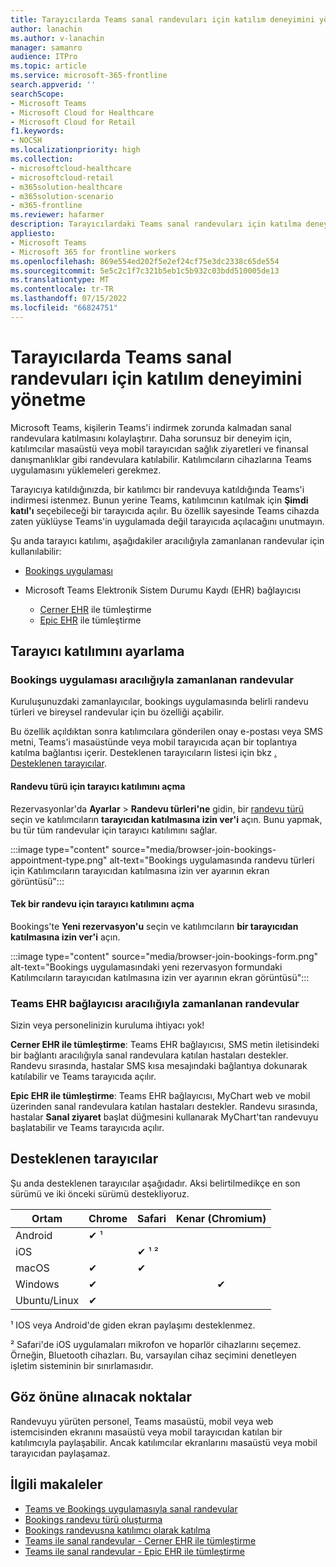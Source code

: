 ```yaml
---
title: Tarayıcılarda Teams sanal randevuları için katılım deneyimini yönetme
author: lanachin
ms.author: v-lanachin
manager: samanro
audience: ITPro
ms.topic: article
ms.service: microsoft-365-frontline
search.appverid: ''
searchScope:
- Microsoft Teams
- Microsoft Cloud for Healthcare
- Microsoft Cloud for Retail
f1.keywords:
- NOCSH
ms.localizationpriority: high
ms.collection:
- microsoftcloud-healthcare
- microsoftcloud-retail
- m365solution-healthcare
- m365solution-scenario
- m365-frontline
ms.reviewer: hafarmer
description: Tarayıcılardaki Teams sanal randevuları için katılma deneyimi hakkında bilgi edinin.
appliesto:
- Microsoft Teams
- Microsoft 365 for frontline workers
ms.openlocfilehash: 869e554ed202f5e2ef24cf75e3dc2338c65de554
ms.sourcegitcommit: 5e5c2c1f7c321b5eb1c5b932c03bdd510005de13
ms.translationtype: MT
ms.contentlocale: tr-TR
ms.lasthandoff: 07/15/2022
ms.locfileid: "66824751"
---
```

# <a name="manage-the-join-experience-for-teams-virtual-appointments-on-browsers"></a>Tarayıcılarda Teams sanal randevuları için katılım deneyimini yönetme

Microsoft Teams, kişilerin Teams'i indirmek zorunda kalmadan sanal randevulara katılmasını kolaylaştırır. Daha sorunsuz bir deneyim için, katılımcılar masaüstü veya mobil tarayıcıdan sağlık ziyaretleri ve finansal danışmanlıklar gibi randevulara katılabilir. Katılımcıların cihazlarına Teams uygulamasını yüklemeleri gerekmez.

Tarayıcıya katıldığınızda, bir katılımcı bir randevuya katıldığında Teams'i indirmesi istenmez. Bunun yerine Teams, katılımcının katılmak için **Şimdi katıl'ı** seçebileceği bir tarayıcıda açılır. Bu özellik sayesinde Teams cihazda zaten yüklüyse Teams'in uygulamada değil tarayıcıda açılacağını unutmayın.

Şu anda tarayıcı katılımı, aşağıdakiler aracılığıyla zamanlanan randevular için kullanılabilir:

- [Bookings uygulaması](https://support.microsoft.com/office/what-is-bookings-42d4e852-8e99-4d8f-9b70-d7fc93973cb5)
- Microsoft Teams Elektronik Sistem Durumu Kaydı (EHR) bağlayıcısı

  - [Cerner EHR](ehr-admin-cerner.md) ile tümleştirme
  - [Epic EHR](ehr-admin-epic.md) ile tümleştirme

## <a name="set-up-browser-join"></a>Tarayıcı katılımını ayarlama

### <a name="appointments-scheduled-through-the-bookings-app"></a>Bookings uygulaması aracılığıyla zamanlanan randevular

Kuruluşunuzdaki zamanlayıcılar, bookings uygulamasında belirli randevu türleri ve bireysel randevular için bu özelliği açabilir.

Bu özellik açıldıktan sonra katılımcılara gönderilen onay e-postası veya SMS metni, Teams'i masaüstünde veya mobil tarayıcıda açan bir toplantıya katılma bağlantısı içerir. Desteklenen tarayıcıların listesi için bkz [. Desteklenen tarayıcılar](#supported-browsers).

#### <a name="turn-on-browser-join-for-an-appointment-type"></a>Randevu türü için tarayıcı katılımını açma

Rezervasyonlar'da **Ayarlar** > **Randevu türleri'ne** gidin, bir [randevu türü](https://support.microsoft.com/office/create-an-appointment-type-810eac77-6a65-4dc8-964d-c00eadf43887) seçin ve katılımcıların **tarayıcıdan katılmasına izin ver'i** açın. Bunu yapmak, bu tür tüm randevular için tarayıcı katılımını sağlar.

:::image type="content" source="media/browser-join-bookings-appointment-type.png" alt-text="Bookings uygulamasında randevu türleri için Katılımcıların tarayıcıdan katılmasına izin ver ayarının ekran görüntüsü":::

#### <a name="turn-on-browser-join-for-an-individual-appointment"></a>Tek bir randevu için tarayıcı katılımını açma

Bookings'te **Yeni rezervasyon'u** seçin ve katılımcıların **bir tarayıcıdan katılmasına izin ver'i** açın.

:::image type="content" source="media/browser-join-bookings-form.png" alt-text="Bookings uygulamasındaki yeni rezervasyon formundaki Katılımcıların tarayıcıdan katılmasına izin ver ayarının ekran görüntüsü":::

### <a name="appointments-scheduled-through-the-teams-ehr-connector"></a>Teams EHR bağlayıcısı aracılığıyla zamanlanan randevular

Sizin veya personelinizin kuruluma ihtiyacı yok!

**Cerner EHR ile tümleştirme**: Teams EHR bağlayıcısı, SMS metin iletisindeki bir bağlantı aracılığıyla sanal randevulara katılan hastaları destekler. Randevu sırasında, hastalar SMS kısa mesajındaki bağlantıya dokunarak katılabilir ve Teams tarayıcıda açılır.

**Epic EHR ile tümleştirme**: Teams EHR bağlayıcısı, MyChart web ve mobil üzerinden sanal randevulara katılan hastaları destekler. Randevu sırasında, hastalar **Sanal ziyaret** başlat düğmesini kullanarak MyChart'tan randevuyu başlatabilir ve Teams tarayıcıda açılır.

## <a name="supported-browsers"></a>Desteklenen tarayıcılar

Şu anda desteklenen tarayıcılar aşağıdadır. Aksi belirtilmedikçe en son sürümü ve iki önceki sürümü destekliyoruz.

|Ortam  |Chrome |Safari |Kenar (Chromium)|
|---------|:---|:---|:---:|
|Android   | &#x2714; &sup1;      |         |         |
|iOS    |         | &#x2714; &sup1; &sup2; |         |
|macOS     | &#x2714; | &#x2714;|         |
|Windows    | &#x2714; |   | &#x2714; |
|Ubuntu/Linux     | &#x2714;         |     |         |

&sup1; IOS veya Android'de giden ekran paylaşımı desteklenmez.

&sup2; Safari'de iOS uygulamaları mikrofon ve hoparlör cihazlarını seçemez. Örneğin, Bluetooth cihazları. Bu, varsayılan cihaz seçimini denetleyen işletim sisteminin bir sınırlamasıdır.

## <a name="things-to-consider"></a>Göz önüne alınacak noktalar

Randevuyu yürüten personel, Teams masaüstü, mobil veya web istemcisinden ekranını masaüstü veya mobil tarayıcıdan katılan bir katılımcıyla paylaşabilir. Ancak katılımcılar ekranlarını masaüstü veya mobil tarayıcıdan paylaşamaz.

## <a name="related-articles"></a>İlgili makaleler

- [Teams ve Bookings uygulamasıyla sanal randevular](bookings-virtual-visits.md)
- [Bookings randevu türü oluşturma](https://support.microsoft.com/office/create-an-appointment-type-810eac77-6a65-4dc8-964d-c00eadf43887)
- [Bookings randevusna katılımcı olarak katılma](https://support.microsoft.com/office/join-a-bookings-appointment-as-an-attendee-95cea12d-2220-421f-a663-6efb20913c7f)
- [Teams ile sanal randevular - Cerner EHR ile tümleştirme](ehr-admin-cerner.md)
- [Teams ile sanal randevular - Epic EHR ile tümleştirme](ehr-admin-epic.md)

